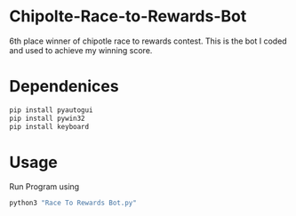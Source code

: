 # Chipolte-Race-to-Rewards-Bot
6th place winner of chipotle race to rewards contest. This is the bot I coded and used to achieve my winning score.

# Dependenices
```bash
pip install pyautogui
pip install pywin32
pip install keyboard
```

# Usage
Run Program using 
```bash
python3 "Race To Rewards Bot.py"
```
